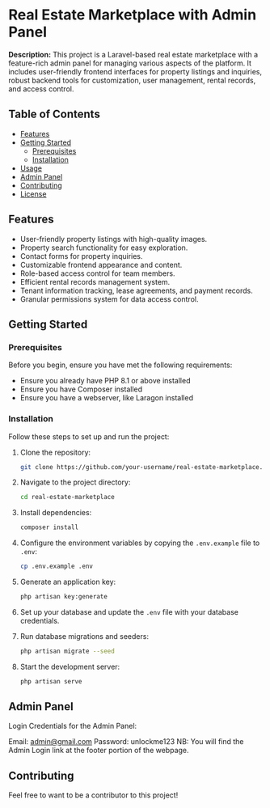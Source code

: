 
# Real Estate Marketplace with Admin Panel

**Description:** This project is a Laravel-based real estate marketplace with a feature-rich admin panel for managing various aspects of the platform. It includes user-friendly frontend interfaces for property listings and inquiries, robust backend tools for customization, user management, rental records, and access control.

## Table of Contents

- [Features](#features)
- [Getting Started](#getting-started)
  - [Prerequisites](#prerequisites)
  - [Installation](#installation)
- [Usage](#usage)
- [Admin Panel](#admin-panel)
- [Contributing](#contributing)
- [License](#license)

## Features

- User-friendly property listings with high-quality images.
- Property search functionality for easy exploration.
- Contact forms for property inquiries.
- Customizable frontend appearance and content.
- Role-based access control for team members.
- Efficient rental records management system.
- Tenant information tracking, lease agreements, and payment records.
- Granular permissions system for data access control.

## Getting Started

### Prerequisites

Before you begin, ensure you have met the following requirements:

- Ensure you already have PHP 8.1 or above installed
- Ensure you have Composer installed
- Ensure you have a webserver, like Laragon installed

### Installation

Follow these steps to set up and run the project:

1. Clone the repository:

   ```sh
   git clone https://github.com/your-username/real-estate-marketplace.git
   ```

2. Navigate to the project directory:

   ```sh
   cd real-estate-marketplace
   ```

3. Install dependencies:

   ```sh
   composer install
   ```

4. Configure the environment variables by copying the `.env.example` file to `.env`:

   ```sh
   cp .env.example .env
   ```

5. Generate an application key:

   ```sh
   php artisan key:generate
   ```

6. Set up your database and update the `.env` file with your database credentials.

7. Run database migrations and seeders:

   ```sh
   php artisan migrate --seed
   ```

8. Start the development server:

   ```sh
   php artisan serve
   ```

## Admin Panel

Login Credentials for the Admin Panel:

Email: admin@gmail.com
Password: unlockme123
NB: You will find the Admin Login link at the footer portion of the webpage.

## Contributing

Feel free to want to be a contributor to this project!

